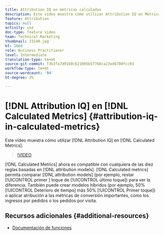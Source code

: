 ```yaml
---
title: Attribution IQ en métricas calculadas
description: Este vídeo muestra cómo utilizar Attribution IQ en Métricas calculadas.
feature: Attribution
topics: null
activity: use
doc-type: feature video
team: Technical Marketing
thumbnail: 23140.jpg
kt: 1668
role: Business Practitioner
level: Intermediate
translation-type: tm+mt
source-git-commit: f3b3fa7d91b0cb21005b57768ca23ed6700fcc03
workflow-type: tm+mt
source-wordcount: '94'
ht-degree: 3%

---
```



# [!DNL Attribution IQ] en  [!DNL Calculated Metrics] {#attribution-iq-in-calculated-metrics}

Este vídeo muestra cómo utilizar [!DNL Attribution IQ] en [!DNL Calculated Metrics].

>[!VIDEO](https://video.tv.adobe.com/v/23140/?quality=12)

[!DNL Calculated Metrics] ahora es compatible con cualquiera de las diez reglas basadas en  [!DNL attribution models]. [!DNL Calculated metrics] permita comparar  [!DNL attribution models] (por ejemplo, restar  [!UICONTROL primer ] toque de  [!UICONTROL último toque]) para ver la diferencia. También puede crear modelos híbridos (por ejemplo, 50% [!UICONTROL Deterioro de tiempo] más 50% [!UICONTROL Primer toque]) o aplicar atribución a las métricas de conversión importantes, como los ingresos por pedidos o los pedidos por visita.

## Recursos adicionales {#additional-resources}

* [Documentación de funciones](https://marketing.adobe.com/resources/help/en_US/analytics/analysis-workspace/attribution_calcmetrics.html)